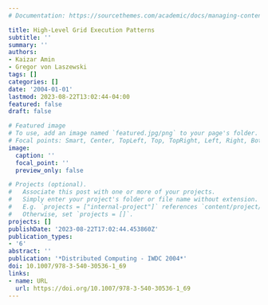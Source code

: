 ```yaml
---
# Documentation: https://sourcethemes.com/academic/docs/managing-content/

title: High-Level Grid Execution Patterns
subtitle: ''
summary: ''
authors:
- Kaizar Amin
- Gregor von Laszewski
tags: []
categories: []
date: '2004-01-01'
lastmod: 2023-08-22T13:02:44-04:00
featured: false
draft: false

# Featured image
# To use, add an image named `featured.jpg/png` to your page's folder.
# Focal points: Smart, Center, TopLeft, Top, TopRight, Left, Right, BottomLeft, Bottom, BottomRight.
image:
  caption: ''
  focal_point: ''
  preview_only: false

# Projects (optional).
#   Associate this post with one or more of your projects.
#   Simply enter your project's folder or file name without extension.
#   E.g. `projects = ["internal-project"]` references `content/project/deep-learning/index.md`.
#   Otherwise, set `projects = []`.
projects: []
publishDate: '2023-08-22T17:02:44.453860Z'
publication_types:
- '6'
abstract: ''
publication: '*Distributed Computing - IWDC 2004*'
doi: 10.1007/978-3-540-30536-1_69
links:
- name: URL
  url: https://doi.org/10.1007/978-3-540-30536-1_69
---
```

